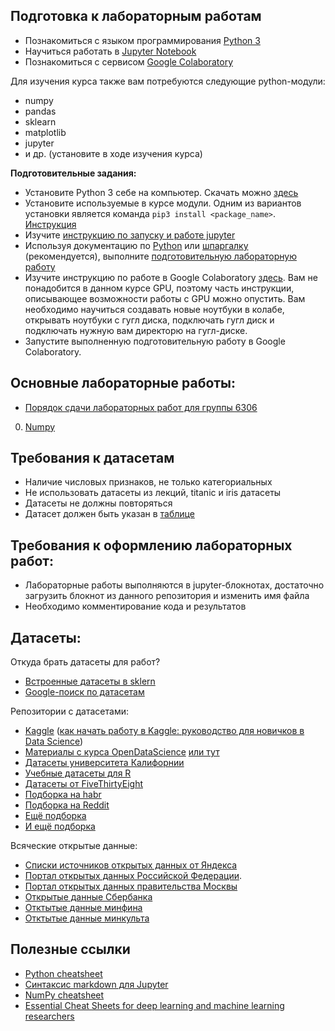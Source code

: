 ## Подготовка к лабораторным работам 
- Познакомиться с языком программирования [Python 3](https://www.python.org/)
- Научиться работать в [Jupyter Notebook](https://jupyter.org/)
- Познакомиться с сервисом [Google Colaboratory](https://colab.research.google.com/?hl=ru)

Для изучения курса также вам потребуются следующие python-модули: 
- numpy
- pandas
- sklearn
- matplotlib
- jupyter
- и др. (установите в ходе изучения курса)


**Подготовительные задания:**
- Установите Python 3 себе на компьютер. Скачать можно [здесь](https://www.python.org/downloads/)
- Установите используемые в курсе модули. Одним из вариантов установки является команда `pip3 install <package_name>`. [Инструкция](https://docs.python.org/3/installing/index.html)
- Изучите [инструкцию по запуску и работе jupyter](https://pythonru.com/baza-znanij/jupyter-notebook-dlja-nachinajushhih)
- Используя документацию по [Python](https://docs.python.org/3/index.html) или [шпаргалку](https://websitesetup.org/python-cheat-sheet/) (рекомендуется), выполните [подготовительную лабораторную работу](6306/lab_prep_python_groupNumber_SecondName.ipynb)
- Изучите инструкцию по работе в Google Colaboratory [здесь](http://texno.info/etc/kratkoe-rukovodstvo-po-rabote-s-google-colab/). Вам не понадобится в данном курсе GPU, поэтому часть инструкции, описывающее возможности работы с GPU можно опустить. Вам необходимо научиться создавать новые ноутбуки в колабе, открывать ноутбуки с гугл диска, подключать гугл диск и подключать нужную вам директорю на гугл-диске.
- Запустите выполненную подготовительную работу в Google Colaboratory.

## Основные лабораторные работы:
- [Порядок сдачи лабораторных работ для группы 6306](GAMERULES_6306.md) 
0. [Numpy](tasks/lab_0_numpy_groupNumber_SecondName.ipynb)



## Требования к датасетам
- Наличие числовых признаков, не только категориальных
- Не использовать датасеты из лекций, titanic и iris датасеты
- Датасеты не должны повторяться 
- Датасет должен быть указан в [таблице](https://docs.google.com/spreadsheets/d/187a_XkTKoSrReX-Sykr2MWWngtz3tuguYOFpfLG1KV0/edit?usp=sharing)

## Требования к оформлению лабораторных работ:
- Лабораторные работы выполняются в jupyter-блокнотах, достаточно загрузить блокнот из данного репозитория и изменить имя файла
- Необходимо комментирование кода и результатов 

## Датасеты:

Откуда брать датасеты для работ?

* [Встроенные датасеты в sklern](https://scikit-learn.org/stable/datasets/index.html)
* [Google-поиск по датасетам](https://datasetsearch.research.google.com/) 

Репозитории с датасетами: 
* [Kaggle](https://www.kaggle.com/datasets)
    ([как начать работу в Kaggle: руководство для новичков в Data Science](https://habr.com/ru/post/248395/))
* [Материалы с курса OpenDataScience](https://nbviewer.jupyter.org/github/Yorko/mlcourse.ai/tree/master/data/) [или тут]( https://github.com/Yorko/mlcourse.ai/tree/master/data/)
* [Датасеты университета Калифорнии](https://archive.ics.uci.edu/ml/datasets.php)
* [Учебные датасеты для R](https://vincentarelbundock.github.io/Rdatasets/datasets.html)
* [Датасеты от FiveThirtyEight](https://data.fivethirtyeight.com/)
* [Подборка на habr](https://habr.com/ru/post/452740/)
* [Подборка на Reddit](https://www.reddit.com/r/datasets/)
* [Ещё подборка](https://towardsai.net/p/machine-learning/best-free-datasets-for-machine-learning-and-data-science/stanfordai/3451/)
* [И ещё подборка](https://towardsdatascience.com/top-sources-for-machine-learning-datasets-bb6d0dc3378b)

Всяческие открытые данные: 
* [Списки источников открытых данных от Яндекса](https://yandex.ru/promo/oda/useful)
* [Портал открытых данных Российской Федерации](https://data.gov.ru/). 
* [Портал открытых данных правительства Москвы](https://data.mos.ru/opendata)
* [Открытые данные Сбербанка](https://www.sberbank.com/ru/analytics/opendata)
* [Отктытые данные минфина](https://www.minfin.ru/opendata/)
* [Отктытые данные минкульта](https://opendata.mkrf.ru/opendata/)

## Полезные ссылки

* [Python cheatsheet](https://websitesetup.org/python-cheat-sheet/)
* [Синтаксис markdown для Jupyter](https://sourceforge.net/p/jupiter/wiki/markdown_syntax/)
* [NumPy cheatsheet](https://s3.amazonaws.com/assets.datacamp.com/blog_assets/Numpy_Python_Cheat_Sheet.pdf)
* [Essential Cheat Sheets for deep learning and machine learning researchers](https://github.com/kailashahirwar/cheatsheets-ai)


